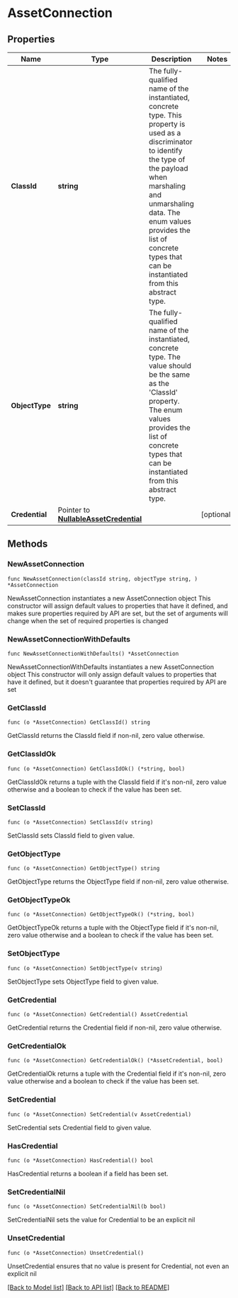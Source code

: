 # AssetConnection

## Properties

Name | Type | Description | Notes
------------ | ------------- | ------------- | -------------
**ClassId** | **string** | The fully-qualified name of the instantiated, concrete type. This property is used as a discriminator to identify the type of the payload when marshaling and unmarshaling data. The enum values provides the list of concrete types that can be instantiated from this abstract type. | 
**ObjectType** | **string** | The fully-qualified name of the instantiated, concrete type. The value should be the same as the &#39;ClassId&#39; property. The enum values provides the list of concrete types that can be instantiated from this abstract type. | 
**Credential** | Pointer to [**NullableAssetCredential**](asset.Credential.md) |  | [optional] 

## Methods

### NewAssetConnection

`func NewAssetConnection(classId string, objectType string, ) *AssetConnection`

NewAssetConnection instantiates a new AssetConnection object
This constructor will assign default values to properties that have it defined,
and makes sure properties required by API are set, but the set of arguments
will change when the set of required properties is changed

### NewAssetConnectionWithDefaults

`func NewAssetConnectionWithDefaults() *AssetConnection`

NewAssetConnectionWithDefaults instantiates a new AssetConnection object
This constructor will only assign default values to properties that have it defined,
but it doesn't guarantee that properties required by API are set

### GetClassId

`func (o *AssetConnection) GetClassId() string`

GetClassId returns the ClassId field if non-nil, zero value otherwise.

### GetClassIdOk

`func (o *AssetConnection) GetClassIdOk() (*string, bool)`

GetClassIdOk returns a tuple with the ClassId field if it's non-nil, zero value otherwise
and a boolean to check if the value has been set.

### SetClassId

`func (o *AssetConnection) SetClassId(v string)`

SetClassId sets ClassId field to given value.


### GetObjectType

`func (o *AssetConnection) GetObjectType() string`

GetObjectType returns the ObjectType field if non-nil, zero value otherwise.

### GetObjectTypeOk

`func (o *AssetConnection) GetObjectTypeOk() (*string, bool)`

GetObjectTypeOk returns a tuple with the ObjectType field if it's non-nil, zero value otherwise
and a boolean to check if the value has been set.

### SetObjectType

`func (o *AssetConnection) SetObjectType(v string)`

SetObjectType sets ObjectType field to given value.


### GetCredential

`func (o *AssetConnection) GetCredential() AssetCredential`

GetCredential returns the Credential field if non-nil, zero value otherwise.

### GetCredentialOk

`func (o *AssetConnection) GetCredentialOk() (*AssetCredential, bool)`

GetCredentialOk returns a tuple with the Credential field if it's non-nil, zero value otherwise
and a boolean to check if the value has been set.

### SetCredential

`func (o *AssetConnection) SetCredential(v AssetCredential)`

SetCredential sets Credential field to given value.

### HasCredential

`func (o *AssetConnection) HasCredential() bool`

HasCredential returns a boolean if a field has been set.

### SetCredentialNil

`func (o *AssetConnection) SetCredentialNil(b bool)`

 SetCredentialNil sets the value for Credential to be an explicit nil

### UnsetCredential
`func (o *AssetConnection) UnsetCredential()`

UnsetCredential ensures that no value is present for Credential, not even an explicit nil

[[Back to Model list]](../README.md#documentation-for-models) [[Back to API list]](../README.md#documentation-for-api-endpoints) [[Back to README]](../README.md)


